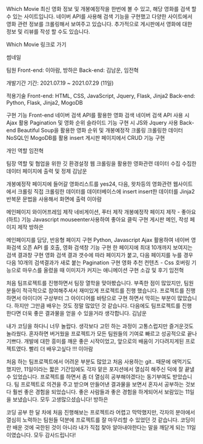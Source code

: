 Which Movie
최신 영화 정보 및 개봉예정작을 한번에 볼 수 있고, 해당 영화를 검색 할 수 있는 사이트입니다.
네이버 API를 사용해 검색 기능을 구현했고 다양한 사이트에서 영화 관련 정보를 크롤링해서 보여주고 있습니다.
추가적으로 게시판에서 영화에 대한 정보 및 리뷰를 작성 할 수도 있습니다.

Which Movie 링크로 가기

썸네일



팀원
Front-end: 이아람, 방하은
Back-end: 김남운, 임전혁

개발기간
기간: 2021.07.19 ~ 2021.07.29 (11일)


적용기술
Front-end: HTML, CSS, JavaScript, Jquery, Flask, Jinja2
Back-end: Python, Flask, Jinja2, MogoDB

구현 기능
Front-end
네이버 검색 API를 활용한 영화 검색
네이버 검색 API 사용 시 Ajax 활용
Pagination 및 영화 순위 슬라이드 기능 구현 시 JS와 Jquery 사용
Back-end
Beautiful Soup을 활용한 영화 순위 및 개봉예정작 크롤링
크롤링한 데이터 NoSQL인 MogoDB를 활용 insert
게시판 페이지에서 CRUD 기능 구현


개인 역할
임전혁

팀장 역할 및 협업을 위한 깃 환경설정
웹 크롤링을 활용한 영화관련 데이터 수집
수집한 데이터 페이지에 출력 및 정제
김남운

개봉예정작 페이지에 들어갈 영화리스트를 yes24, 다음, 왓차등의 영화관련 웹사이트에서 크롤링
직접 크롤링한 데이터를 데이터베이스에 insert
insert한 데이터를 Jinja2 반복문 문법을 사용해서 화면에 출력
이아람

메인페이지 와이어프레임 제작
네비게이션, 푸터 제작
개봉예정작 페이지 제작 - 좋아요(하트) 기능
  Javascript mouseenter사용하여 좋아요 클릭 구현
게시판 메인, 작성 페이지 제작
방하은

메인페이지를 담당, 반응형 페이지 구현
Python, Javascript Ajax 활용하여 네이버 영화검색 오픈 API 를 호출, 영화 검색창 기능 구현
한 페이지에 최대 10개까지 보여지는 검색 결과창 구현
영화 검색 결과 갯수에 따라 페이지가 붙고, 다음 페이지를 누를 경우 다음 10개의 검색결과가 새로 붙는 Pagination 구현
영화 추천 컨텐츠 - Css 호버링 기능으로 마우스를 올렸을 때 이미지가 커지는 애니메이션 구현
소감 및 후기
임전혁

처음 팀프로젝트를 진행하면서 팀장 열학을 맞아봤습니다.
부족한 점이 많았지만, 팀원분들이 적극적으로 참여해주셔서 재미있게 프로젝트를 진행 했습니다.
프로젝트를 진행하면서 아이디어 구상부터 그 아이디어를 바탕으로 구현 하면서 막히는 부분이 많았습니다.
하지만 그만큼 배우는 것도 정말 많았던 것 같습니다.
다음에도 팀프로젝트를 진행 한다면 더욱 좋은 결과물을 얻을 수 있을거라 생각합니다.
김남운

내가 코딩을 하다니 너무 놀랍다.
생각보다 고민 하는 과정이 고통스럽지만 즐거운것도 놀라웠다.
혼자하면 버거웠을 프로젝트가 모든 팀원들의 기여로 빠르고 성공적으로 끝나 기쁘다.
개발에 대한 흥미를 깨운 좋은 시작이었고, 앞으로의 배움이 기다려지게된 프로젝트였다.
빨리 더 배우고싶다 !!!
이아람

처음 하는 팀프로젝트에서 어려운 부분도 많았고 처음 사용하는 git.. 때문에 애먹기도 했지만,
11일이라는 짧은 기간임에도 각자 맡은 포지션에서 열심히 해주신 덕에 잘 끝낼 수 있었습니다.
프로젝트를 하면서 좀 더 열심히 공부해야겠다는 동기부여도 받았습니다.
팀 프로젝트로 의견을 주고 받으며 만들어낸 결과물을 보면서 혼자서 공부하는 것보다 훨씬 좋은 경험을 되었습니다.
좋은 사람들과 좋은 경험을 하게되어서 보람있는 11일을 보냈습니다.
모두 고생많으셨습니다!
방하은

코딩 공부 한 달 차에 처음 진행해보는 프로젝트라 어렵고 막막했지만,
각자의 분야에서 열심히 노력하는 팀원들 덕분에 프로젝트를 잘 마무리할 수 있었던 것 같습니다.
코딩이란 배운 것에 국한된 것이 아니라 내가 직접 찾아 알아내야한다는 말을 깨닫게 되는 11일이였습니다.
모두 감사드립니다!
